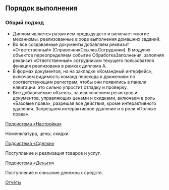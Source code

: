 ## Порядок выполнения

### Общий подход

* Диплом является развитием предыдущего и включает многие механизмы, реализованные в ходе выполнения домашних заданий.
* Во все создаваемые документы добавляем реквизит «Ответственный» (СправочникСсылка.Сотрудники). В модулях объектов переопределяем событие ОбработкаЗаполнения, заполняя реквизит «Ответственный» сотрудником текущего пользователя функция реализована в рамках диплома А.
* В формах документов, на на закладке «Командный интерфейс», включаем видимость команд перехода к движениям по соответствующим регистрам, чтобы они появились в панели навигации: это сильно упростит отладку и проверку.
* Все добавляемые объекты, за исключением регистров и документов, управляющих ценами и скидками, включаем в роль «Базовые права», разрешая все действия, кроме интерактивного удаления. Запрещаем интерактивное удаление и в роли «Полные права».

[Подсистема «Настройка»](diploma-b-howto-settings.md)

Номенклатура, цены, скидки.

[Подсистема «Сделки»](diploma-b-howto-deals.md)

Поступление и реализация товаров и услуг.

[Подсистема «Деньги»](diploma-b-howto-cash.md)

Поступление и списание денежных средств.

[Отчёты](diploma-b-howto-reports.md)
